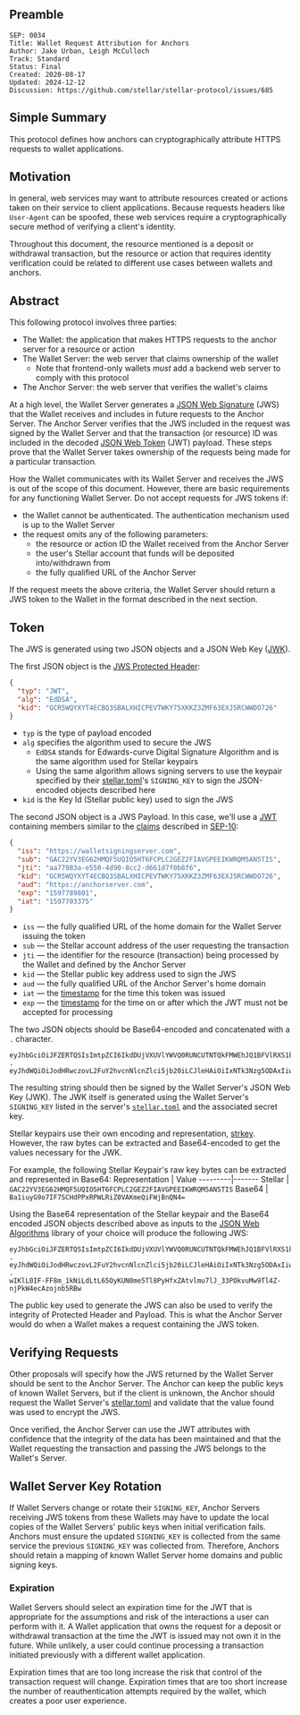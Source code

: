 ## Preamble

```
SEP: 0034
Title: Wallet Request Attribution for Anchors
Author: Jake Urban, Leigh McCulloch
Track: Standard
Status: Final
Created: 2020-08-17
Updated: 2024-12-12
Discussion: https://github.com/stellar/stellar-protocol/issues/685
```

## Simple Summary

This protocol defines how anchors can cryptographically attribute HTTPS requests to wallet applications.

## Motivation

In general, web services may want to attribute resources created or actions taken on their service to client
applications. Because requests headers like `User-Agent` can be spoofed, these web services require a cryptographically
secure method of verifying a client's identity.

Throughout this document, the resource mentioned is a deposit or withdrawal transaction, but the resource or action that
requires identity verification could be related to different use cases between wallets and anchors.

## Abstract

This following protocol involves three parties:

- The Wallet: the application that makes HTTPS requests to the anchor server for a resource or action
- The Wallet Server: the web server that claims ownership of the wallet
  - Note that frontend-only wallets _must_ add a backend web server to comply with this protocol
- The Anchor Server: the web server that verifies the wallet's claims

At a high level, the Wallet Server generates a [JSON Web Signature](https://www.rfc-editor.org/rfc/rfc7515.html) (JWS)
that the Wallet receives and includes in future requests to the Anchor Server. The Anchor Server verifies that the JWS
included in the request was signed by the Wallet Server and that the transaction (or resource) ID was included in the
decoded [JSON Web Token](https://tools.ietf.org/html/rfc7519) (JWT) payload. These steps prove that the Wallet Server
takes ownership of the requests being made for a particular transaction.

How the Wallet communicates with its Wallet Server and receives the JWS is out of the scope of this document. However,
there are basic requirements for any functioning Wallet Server. Do not accept requests for JWS tokens if:

- the Wallet cannot be authenticated. The authentication mechanism used is up to the Wallet Server
- the request omits any of the following parameters:
  - the resource or action ID the Wallet received from the Anchor Server
  - the user's Stellar account that funds will be deposited into/withdrawn from
  - the fully qualified URL of the Anchor Server

If the request meets the above criteria, the Wallet Server should return a JWS token to the Wallet in the format
described in the next section.

## Token

The JWS is generated using two JSON objects and a JSON Web Key ([JWK](https://www.rfc-editor.org/rfc/rfc7517.html)).

The first JSON object is the [JWS Protected Header](https://www.rfc-editor.org/rfc/rfc7515.html#section-4):

```json
{
  "typ": "JWT",
  "alg": "EdDSA",
  "kid": "GCR5WQYXYT4ECBQ3SBALXHICPEVTWKY75XKKZ3ZMF63EXJ5RCWWDO726"
}
```

- `typ` is the type of payload encoded
- `alg` specifies the algorithm used to secure the JWS
  - `EdDSA` stands for Edwards-curve Digital Signature Algorithm and is the same algorithm used for Stellar keypairs
  - Using the same algorithm allows signing servers to use the keypair specified by their [stellar.toml](sep-0001.md)'s
    `SIGNING_KEY` to sign the JSON-encoded objects described here
- `kid` is the Key Id (Stellar public key) used to sign the JWS

The second JSON object is a JWS Payload. In this case, we'll use a [JWT](http://www.rfc-editor.org/info/rfc7519)
containing members similar to the [claims](https://www.rfc-editor.org/rfc/rfc7519.html#section-4.1) described in
[SEP-10](https://github.com/stellar/stellar-protocol/blob/master/ecosystem/sep-00.md):

```json
{
  "iss": "https://walletsigningserver.com",
  "sub": "GAC22YV3EG62HMQF5UQIO5HT6FCPLC2GEZ2FIAVGPEEIKWRQM5AN5TIS",
  "jti": "aa77983a-e550-4d90-8cc2-d661d7f0b8f6",
  "kid": "GCR5WQYXYT4ECBQ3SBALXHICPEVTWKY75XKKZ3ZMF63EXJ5RCWWDO726",
  "aud": "https://anchorserver.com",
  "exp": "1597789801",
  "iat": "1597703375"
}
```

- `iss` — the fully qualified URL of the home domain for the Wallet Server issuing the token
- `sub` — the Stellar account address of the user requesting the transaction
- `jti` — the identifier for the resource (transaction) being processed by the Wallet and defined by the Anchor Server
- `kid` — the Stellar public key address used to sign the JWS
- `aud` — the fully qualified URL of the Anchor Server's home domain
- `iat` — the [timestamp](https://tools.ietf.org/html/rfc7519#section-4.1.6) for the time this token was issued
- `exp` — the [timestamp](https://tools.ietf.org/html/rfc7519#section-4.1.4) for the time on or after which the JWT must
  not be accepted for processing

The two JSON objects should be Base64-encoded and concatenated with a `.` character.

```
eyJhbGciOiJFZERTQSIsImtpZCI6IkdDUjVXUVlYWVQ0RUNCUTNTQkFMWEhJQ1BFVlRXS1k3NVhLS1ozWk1GNjNFWEo1UkNXV0RPNzI2IiwidHlwIjoiRWREU0EifQ
.
eyJhdWQiOiJodHRwczovL2FuY2hvcnNlcnZlci5jb20iLCJleHAiOiIxNTk3Nzg5ODAxIiwiaWF0IjoiMTU5NzcwMzM3NSIsImlzcyI6Imh0dHBzOi8vd2FsbGV0c2lnbmluZ3NlcnZlci5jb20iLCJqdGkiOiJhYTc3OTgzYS1lNTUwLTRkOTAtOGNjMi1kNjYxZDdmMGI4ZjYiLCJraWQiOiJHQ1I1V1FZWFlUNEVDQlEzU0JBTFhISUNQRVZUV0tZNzVYS0taM1pNRjYzRVhKNVJDV1dETzcyNiIsInN1YiI6IkdBQzIyWVYzRUc2MkhNUUY1VVFJTzVIVDZGQ1BMQzJHRVoyRklBVkdQRUVJS1dSUU01QU41VElTIn
```

The resulting string should then be signed by the Wallet Server's JSON Web Key (JWK). The JWK itself is generated using
the Wallet Server's `SIGNING_KEY` listed in the server's [`stellar.toml`](sep-0001.md) and the associated secret key.

Stellar keypairs use their own encoding and representation,
[strkey](https://github.com/stellar/stellar-protocol/blob/master/ecosystem/sep-0023.md#specification). However, the raw
bytes can be extracted and Base64-encoded to get the values necessary for the JWK.

For example, the following Stellar Keypair's raw key bytes can be extracted and represented in Base64: Representation |
Value ---------|------- Stellar | `GAC22YV3EG62HMQF5UQIO5HT6FCPLC2GEZ2FIAVGPEEIKWRQM5AN5TIS` Base64 |
`Ba1iuyG9o7IF7SCHdPPxRPWLRiZ0VAKmeQiFWjBnQN4=`

Using the Base64 representation of the Stellar keypair and the Base64 encoded JSON objects described above as inputs to
the [JSON Web Algorithms](https://tools.ietf.org/html/rfc7518) library of your choice will produce the following JWS:

```
eyJhbGciOiJFZERTQSIsImtpZCI6IkdDUjVXUVlYWVQ0RUNCUTNTQkFMWEhJQ1BFVlRXS1k3NVhLS1ozWk1GNjNFWEo1UkNXV0RPNzI2IiwidHlwIjoiRWREU0EifQ
.
eyJhdWQiOiJodHRwczovL2FuY2hvcnNlcnZlci5jb20iLCJleHAiOiIxNTk3Nzg5ODAxIiwiaWF0IjoiMTU5NzcwMzM3NSIsImlzcyI6Imh0dHBzOi8vd2FsbGV0c2lnbmluZ3NlcnZlci5jb20iLCJqdGkiOiJhYTc3OTgzYS1lNTUwLTRkOTAtOGNjMi1kNjYxZDdmMGI4ZjYiLCJraWQiOiJHQ1I1V1FZWFlUNEVDQlEzU0JBTFhISUNQRVZUV0tZNzVYS0taM1pNRjYzRVhKNVJDV1dETzcyNiIsInN1YiI6IkdBQzIyWVYzRUc2MkhNUUY1VVFJTzVIVDZGQ1BMQzJHRVoyRklBVkdQRUVJS1dSUU01QU41VElTIn0
.
wIKlL0IF-FF8m_1kNiLdLtL65OyKUN0me5Tl8PyHfxZAtvlmu7lJ_33POkvuMw9Tl4Z-njPkW4ecAzojnb5RBw
```

The public key used to generate the JWS can also be used to verify the integrity of Protected Header and Payload. This
is what the Anchor Server would do when a Wallet makes a request containing the JWS token.

## Verifying Requests

Other proposals will specify how the JWS returned by the Wallet Server should be sent to the Anchor Server. The Anchor
can keep the public keys of known Wallet Servers, but if the client is unknown, the Anchor should request the Wallet
Server's [stellar.toml](sep-0001.md) and validate that the value found was used to encrypt the JWS.

Once verified, the Anchor Server can use the JWT attributes with confidence that the integrity of the data has been
maintained and that the Wallet requesting the transaction and passing the JWS belongs to the Wallet's Server.

## Wallet Server Key Rotation

If Wallet Servers change or rotate their `SIGNING_KEY`, Anchor Servers receiving JWS tokens from these Wallets may have
to update the local copies of the Wallet Servers' public keys when initial verification fails. Anchors must ensure the
updated `SIGNING_KEY` is collected from the same service the previous `SIGNING_KEY` was collected from. Therefore,
Anchors should retain a mapping of known Wallet Server home domains and public signing keys.

### Expiration

Wallet Servers should select an expiration time for the JWT that is appropriate for the assumptions and risk of the
interactions a user can perform with it. A Wallet application that owns the request for a deposit or withdrawal
transaction at the time the JWT is issued may not own it in the future. While unlikely, a user could continue processing
a transaction initiated previously with a different wallet application.

Expiration times that are too long increase the risk that control of the transaction request will change. Expiration
times that are too short increase the number of reauthentication attempts required by the wallet, which creates a poor
user experience.
